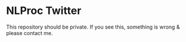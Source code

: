 # NLProc Twitter

This repository should be private.
If you see this, something is wrong & please contact me.